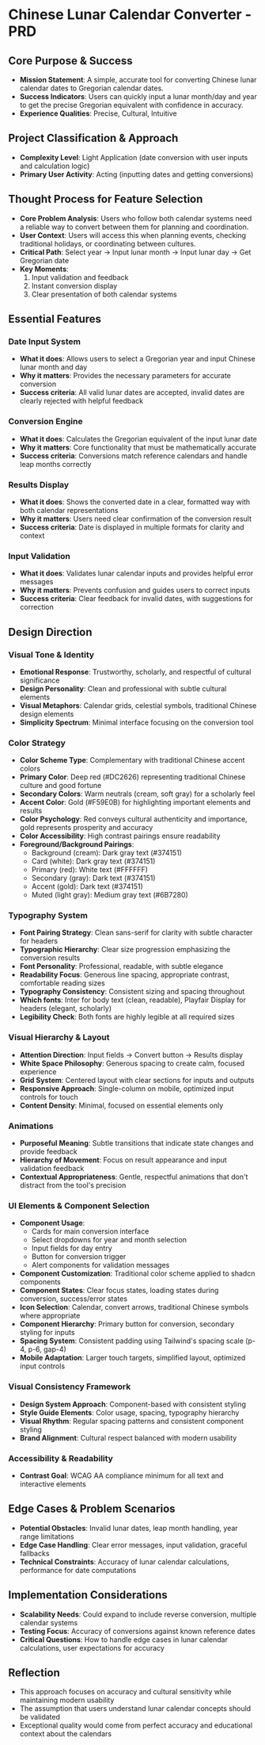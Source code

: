 # Chinese Lunar Calendar Converter - PRD

## Core Purpose & Success
- **Mission Statement**: A simple, accurate tool for converting Chinese lunar calendar dates to Gregorian calendar dates.
- **Success Indicators**: Users can quickly input a lunar month/day and year to get the precise Gregorian equivalent with confidence in accuracy.
- **Experience Qualities**: Precise, Cultural, Intuitive

## Project Classification & Approach
- **Complexity Level**: Light Application (date conversion with user inputs and calculation logic)
- **Primary User Activity**: Acting (inputting dates and getting conversions)

## Thought Process for Feature Selection
- **Core Problem Analysis**: Users who follow both calendar systems need a reliable way to convert between them for planning and coordination.
- **User Context**: Users will access this when planning events, checking traditional holidays, or coordinating between cultures.
- **Critical Path**: Select year → Input lunar month → Input lunar day → Get Gregorian date
- **Key Moments**: 
  1. Input validation and feedback
  2. Instant conversion display
  3. Clear presentation of both calendar systems

## Essential Features

### Date Input System
- **What it does**: Allows users to select a Gregorian year and input Chinese lunar month and day
- **Why it matters**: Provides the necessary parameters for accurate conversion
- **Success criteria**: All valid lunar dates are accepted, invalid dates are clearly rejected with helpful feedback

### Conversion Engine
- **What it does**: Calculates the Gregorian equivalent of the input lunar date
- **Why it matters**: Core functionality that must be mathematically accurate
- **Success criteria**: Conversions match reference calendars and handle leap months correctly

### Results Display
- **What it does**: Shows the converted date in a clear, formatted way with both calendar representations
- **Why it matters**: Users need clear confirmation of the conversion result
- **Success criteria**: Date is displayed in multiple formats for clarity and context

### Input Validation
- **What it does**: Validates lunar calendar inputs and provides helpful error messages
- **Why it matters**: Prevents confusion and guides users to correct inputs
- **Success criteria**: Clear feedback for invalid dates, with suggestions for correction

## Design Direction

### Visual Tone & Identity
- **Emotional Response**: Trustworthy, scholarly, and respectful of cultural significance
- **Design Personality**: Clean and professional with subtle cultural elements
- **Visual Metaphors**: Calendar grids, celestial symbols, traditional Chinese design elements
- **Simplicity Spectrum**: Minimal interface focusing on the conversion tool

### Color Strategy
- **Color Scheme Type**: Complementary with traditional Chinese accent colors
- **Primary Color**: Deep red (#DC2626) representing traditional Chinese culture and good fortune
- **Secondary Colors**: Warm neutrals (cream, soft gray) for a scholarly feel
- **Accent Color**: Gold (#F59E0B) for highlighting important elements and results
- **Color Psychology**: Red conveys cultural authenticity and importance, gold represents prosperity and accuracy
- **Color Accessibility**: High contrast pairings ensure readability
- **Foreground/Background Pairings**:
  - Background (cream): Dark gray text (#374151)
  - Card (white): Dark gray text (#374151)  
  - Primary (red): White text (#FFFFFF)
  - Secondary (gray): Dark text (#374151)
  - Accent (gold): Dark text (#374151)
  - Muted (light gray): Medium gray text (#6B7280)

### Typography System
- **Font Pairing Strategy**: Clean sans-serif for clarity with subtle character for headers
- **Typographic Hierarchy**: Clear size progression emphasizing the conversion results
- **Font Personality**: Professional, readable, with subtle elegance
- **Readability Focus**: Generous line spacing, appropriate contrast, comfortable reading sizes
- **Typography Consistency**: Consistent sizing and spacing throughout
- **Which fonts**: Inter for body text (clean, readable), Playfair Display for headers (elegant, scholarly)
- **Legibility Check**: Both fonts are highly legible at all required sizes

### Visual Hierarchy & Layout
- **Attention Direction**: Input fields → Convert button → Results display
- **White Space Philosophy**: Generous spacing to create calm, focused experience
- **Grid System**: Centered layout with clear sections for inputs and outputs
- **Responsive Approach**: Single-column on mobile, optimized input controls for touch
- **Content Density**: Minimal, focused on essential elements only

### Animations
- **Purposeful Meaning**: Subtle transitions that indicate state changes and provide feedback
- **Hierarchy of Movement**: Focus on result appearance and input validation feedback
- **Contextual Appropriateness**: Gentle, respectful animations that don't distract from the tool's precision

### UI Elements & Component Selection
- **Component Usage**: 
  - Cards for main conversion interface
  - Select dropdowns for year and month selection
  - Input fields for day entry
  - Button for conversion trigger
  - Alert components for validation messages
- **Component Customization**: Traditional color scheme applied to shadcn components
- **Component States**: Clear focus states, loading states during conversion, success/error states
- **Icon Selection**: Calendar, convert arrows, traditional Chinese symbols where appropriate
- **Component Hierarchy**: Primary button for conversion, secondary styling for inputs
- **Spacing System**: Consistent padding using Tailwind's spacing scale (p-4, p-6, gap-4)
- **Mobile Adaptation**: Larger touch targets, simplified layout, optimized input controls

### Visual Consistency Framework
- **Design System Approach**: Component-based with consistent styling
- **Style Guide Elements**: Color usage, spacing, typography hierarchy
- **Visual Rhythm**: Regular spacing patterns and consistent component styling
- **Brand Alignment**: Cultural respect balanced with modern usability

### Accessibility & Readability
- **Contrast Goal**: WCAG AA compliance minimum for all text and interactive elements

## Edge Cases & Problem Scenarios
- **Potential Obstacles**: Invalid lunar dates, leap month handling, year range limitations
- **Edge Case Handling**: Clear error messages, input validation, graceful fallbacks
- **Technical Constraints**: Accuracy of lunar calendar calculations, performance for date computations

## Implementation Considerations
- **Scalability Needs**: Could expand to include reverse conversion, multiple calendar systems
- **Testing Focus**: Accuracy of conversions against known reference dates
- **Critical Questions**: How to handle edge cases in lunar calendar calculations, user expectations for accuracy

## Reflection
- This approach focuses on accuracy and cultural sensitivity while maintaining modern usability
- The assumption that users understand lunar calendar concepts should be validated
- Exceptional quality would come from perfect accuracy and educational context about the calendars